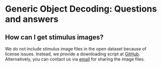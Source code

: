 # Generic Object Decoding: Questions and answers

## How can I get stimulus images?

We do not include stimulus image files in the open dataset because of license issues.
Instead, we provide a downloading script at [GitHub](https://github.com/KamitaniLab/GenericObjectDecoding).
Alternatively, you can contact us via [email](brainliner-admin@atr.jp) for sharing the image files.
